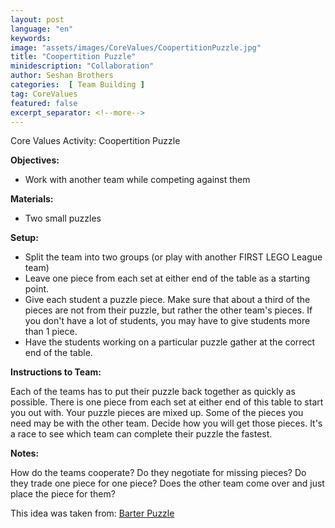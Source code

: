 ```yaml
---
layout: post
language: "en"
keywords:
image: "assets/images/CoreValues/CoopertitionPuzzle.jpg"
title: "Coopertition Puzzle"
minidescription: "Collaboration"
author: Seshan Brothers
categories:  [ Team Building ]
tag: CoreValues
featured: false
excerpt_separator: <!--more-->
---
```


Core Values Activity:  Coopertition Puzzle
<!--more-->

<b>Objectives:</b>
- Work with another team while competing against them

<b>Materials:</b>
- Two small puzzles

<b>Setup:</b>
- Split the team into two groups (or play with another FIRST LEGO League team)
- Leave one piece from each set at either end of the table as a starting point.
- Give each student a puzzle piece.  Make sure that about a third of the pieces are not from their puzzle, but rather the other team's pieces.  If you don't have a lot of students, you may have to give students more than 1 piece.
- Have the students working on a particular puzzle gather at the correct end of the table.


<b>Instructions to Team:</b>

Each of the teams has to put their puzzle back together as quickly as possible. There is one piece from each set at either end of this table to start you out with. Your puzzle pieces are mixed up. Some of the pieces you need may be with the other team.  Decide how you will get those pieces. It's a race to see which team can complete their puzzle the fastest.


<b>Notes:</b>

How do the teams cooperate? Do they negotiate for missing pieces? Do they trade one piece for one piece? Does the other team come over and just place the piece for them?


This idea was taken from: <a href="https://www.wrike.com/blog/team-building-games/">Barter Puzzle </a>
